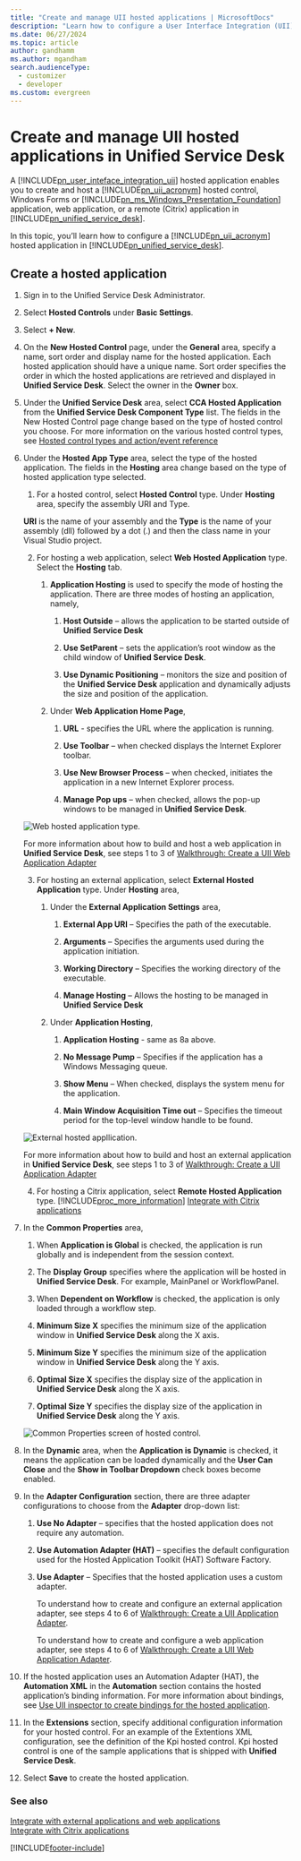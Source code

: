 ```yaml
---
title: "Create and manage UII hosted applications | MicrosoftDocs"
description: "Learn how to configure a User Interface Integration (UII) hosted application to host your external, remote, or web application in Unified Service Desk."
ms.date: 06/27/2024
ms.topic: article
author: gandhamm
ms.author: mgandham
search.audienceType: 
  - customizer
  - developer
ms.custom: evergreen
---
```

# Create and manage UII hosted applications in Unified Service Desk
A [!INCLUDE[pn_user_inteface_integration_uii](../includes/pn-user-interface-integration-uii.md)] hosted application enables you to create and host a [!INCLUDE[pn_uii_acronym](../includes/pn-uii-acronym.md)] hosted control, Windows Forms or [!INCLUDE[pn_ms_Windows_Presentation_Foundation](../includes/pn-ms-windows-presentation-foundation.md)] application, web application, or a remote (Citrix) application in [!INCLUDE[pn_unified_service_desk](../includes/pn-unified-service-desk.md)].  
  
 In this topic, you’ll learn how to configure a [!INCLUDE[pn_uii_acronym](../includes/pn-uii-acronym.md)] hosted application in [!INCLUDE[pn_unified_service_desk](../includes/pn-unified-service-desk.md)].  
  
## Create a hosted application  
  
1. Sign in to the Unified Service Desk Administrator.  
  
2. Select **Hosted Controls** under **Basic Settings**.  
  
4. Select **+ New**.
  
5. On the **New Hosted Control** page, under the **General** area, specify a name, sort order and display name for the hosted application. Each hosted application should have a unique name. Sort order specifies the order in which the hosted applications are retrieved and displayed in **Unified Service Desk**. Select the owner in the **Owner** box.  
  
6. Under the **Unified Service Desk** area, select **CCA Hosted Application** from the **Unified Service Desk Component Type** list. The fields in the New Hosted Control page change based on the type of hosted control you choose. For more information on the various hosted control types, see [Hosted control types and action/event reference](../unified-service-desk/hosted-control-types-action-event-reference.md)  
  
7. Under the **Hosted App Type** area, select the type of the hosted application. The fields in the **Hosting** area change based on the type of hosted application type selected.
  
   1.  For a hosted control, select **Hosted Control** type. Under **Hosting** area, specify the assembly URI and Type.  
  
   **URI** is the name of your assembly and the **Type** is the name of your assembly (dll) followed by a dot (.) and then the class name in your Visual Studio project.
  
   2.  For hosting a web application, select **Web Hosted Application** type. Select the **Hosting** tab.  
       1. **Application Hosting** is used to specify the mode of hosting the application. There are three modes of hosting an application, namely,  
  
           1. **Host Outside** – allows the application to be started outside of **Unified Service Desk**  
  
           2. **Use SetParent** – sets the application’s root window as the child window of **Unified Service Desk**.  
  
           3. **Use Dynamic Positioning** – monitors the size and position of the **Unified Service Desk** application and dynamically adjusts the size and position of the application.  
  
       1.  Under **Web Application Home Page**,  
  
           1. **URL** - specifies the URL where the application is running.  
  
           2. **Use Toolbar** – when checked displays the Internet Explorer toolbar.  
  
           3. **Use New Browser Process** – when checked, initiates the application in a new Internet Explorer process.  
  
           4. **Manage Pop ups** – when checked, allows the pop-up windows to be managed in **Unified Service Desk**.  
  
   ![Web hosted application type.](../unified-service-desk/media/usd-webhostedapp.PNG "Web hosted application type")  
  
      For more information about how to build and host a web application in **Unified Service Desk**, see steps 1 to 3 of [Walkthrough: Create a UII Web Application Adapter](../unified-service-desk/walkthrough-create-uii-web-application-adapter.md)  
  
   3.  For hosting an external application, select **External Hosted Application** type. Under **Hosting** area,  
  
       1.  Under the **External Application Settings** area,  
  
           1. **External App URI** – Specifies the path of the executable.  
  
           2. **Arguments** – Specifies the arguments used during the application initiation.  
  
           3. **Working Directory** – Specifies the working directory of the executable.  
  
           4. **Manage Hosting** – Allows the hosting to be managed in **Unified Service Desk**  
  
       2.  Under **Application Hosting**,  
  
           1. **Application Hosting** - same as 8a above.  
  
           2. **No Message Pump** – Specifies if the application has a Windows Messaging queue.  
  
           3. **Show Menu** – When checked, displays the system menu for the application.  
  
           4. **Main Window Acquisition Time out** – Specifies the timeout period for the top-level window handle to be found.  
  
   ![External hosted appllication.](../unified-service-desk/media/usd-exthostedapp.PNG "External hosted appllication")  
  
      For more information about how to build and host an external application in **Unified Service Desk**, see steps 1 to 3 of [Walkthrough: Create a UII Application Adapter](../unified-service-desk/walkthrough-create-uii-application-adapter.md)  
  
   4. For hosting a Citrix application, select **Remote Hosted Application** type. [!INCLUDE[proc_more_information](../includes/proc-more-information.md)] [Integrate with Citrix applications](../unified-service-desk/integrate-citrix-applications.md)  
  
8. In the **Common Properties** area,  
  
   1.  When **Application is Global** is checked, the application is run globally and is independent from the session context.  
  
   2.  The **Display Group** specifies where the application will be hosted in **Unified Service Desk**. For example, MainPanel or WorkflowPanel.  
  
   3.  When **Dependent on Workflow** is checked, the application is only loaded through a workflow step.  
  
   4. **Minimum Size X** specifies the minimum size of the application window in **Unified Service Desk** along the X axis.  
  
   5. **Minimum Size Y** specifies the minimum size of the application window in **Unified Service Desk** along the Y axis.  
  
   6. **Optimal Size X** specifies the display size of the application in **Unified Service Desk** along the X axis.  
  
   7. **Optimal Size Y** specifies the display size of the application in **Unified Service Desk** along the Y axis.  
  
   ![Common Properties screen of hosted control.](../unified-service-desk/media/usd-commonproperties.PNG "Common Properties screen of hosted control")  
  
9. In the **Dynamic** area, when the **Application is Dynamic** is checked, it means the application can be loaded dynamically and the **User Can Close** and the **Show in Toolbar Dropdown** check boxes become enabled.  
  
10. In the **Adapter Configuration** section, there are three adapter configurations to choose from the **Adapter** drop-down list:  
  
    1. **Use No Adapter** – specifies that the hosted application does not require any automation.  
  
    2. **Use Automation Adapter (HAT)** – specifies the default configuration used for the Hosted Application Toolkit (HAT) Software Factory.  
  
    3. **Use Adapter** – Specifies that the hosted application uses a custom adapter.  
  
         To understand how to create and configure an external application adapter, see steps 4 to 6 of [Walkthrough: Create a UII Application Adapter](../unified-service-desk/walkthrough-create-uii-application-adapter.md).  
  
         To understand how to create and configure a web application adapter, see steps 4 to 6 of [Walkthrough: Create a UII Web Application Adapter](../unified-service-desk/walkthrough-create-uii-web-application-adapter.md).  
  
11. If the hosted application uses an Automation Adapter (HAT), the **Automation XML** in the **Automation** section contains the hosted application’s binding information. For more information about bindings, see [Use UII inspector to create bindings for the hosted application](../unified-service-desk/use-uii-inspector-create-bindings-hosted-application.md).  
  
12. In the **Extensions** section, specify additional configuration information for your hosted control. For an example of the Extentions XML configuration, see the definition of the Kpi hosted control. Kpi hosted control is one of the sample applications that is shipped with **Unified Service Desk**.  
  
13. Select **Save** to create the hosted application.  
  
### See also  
 [Integrate with external applications and web applications](../unified-service-desk/integrate-external-applications-web-applications.md)   
 [Integrate with Citrix applications](../unified-service-desk/integrate-citrix-applications.md)


[!INCLUDE[footer-include](../includes/footer-banner.md)]
